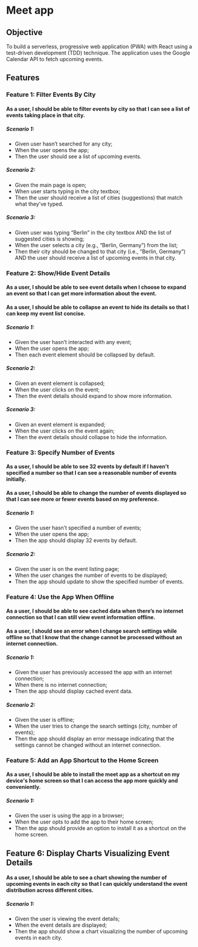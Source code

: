 # Meet app

## Objective
To build a serverless, progressive web application (PWA) with React using a test-driven development (TDD) technique. The application uses the Google Calendar API to fetch upcoming events.

## Features

### Feature 1: Filter Events By City

#### As a user, I should be able to filter events by city so that I can see a list of events taking place in that city.

##### Scenario 1:

- Given user hasn’t searched for any city;
- When the user opens the app;
- Then the user should see a list of upcoming events.

##### Scenario 2:

- Given the main page is open;
- When user starts typing in the city textbox;
- Then the user should receive a list of cities (suggestions) that match what they’ve typed.


##### Scenario 3:

- Given user was typing “Berlin” in the city textbox AND the list of suggested cities is showing;
- When the user selects a city (e.g., “Berlin, Germany”) from the list;
- Then their city should be changed to that city (i.e., “Berlin, Germany”) AND the user should receive a list of upcoming events in that city.

### Feature 2: Show/Hide Event Details

#### As a user, I should be able to see event details when I choose to expand an event so that I can get more information about the event.
#### As a user, I should be able to collapse an event to hide its details so that I can keep my event list concise.

##### Scenario 1:

- Given the user hasn’t interacted with any event;
- When the user opens the app;
- Then each event element should be collapsed by default.

##### Scenario 2:

- Given an event element is collapsed;
- When the user clicks on the event;
- Then the event details should expand to show more information.


##### Scenario 3:

- Given an event element is expanded;
- When the user clicks on the event again;
- Then the event details should collapse to hide the information.

### Feature 3: Specify Number of Events

#### As a user, I should be able to see 32 events by default if I haven't specified a number so that I can see a reasonable number of events initially.
#### As a user, I should be able to change the number of events displayed so that I can see more or fewer events based on my preference.

##### Scenario 1:

- Given the user hasn’t specified a number of events;
- When the user opens the app;
- Then the app should display 32 events by default.

##### Scenario 2:

- Given the user is on the event listing page;
- When the user changes the number of events to be displayed;
- Then the app should update to show the specified number of events.

### Feature 4: Use the App When Offline

#### As a user, I should be able to see cached data when there’s no internet connection so that I can still view event information offline.
#### As a user, I should see an error when I change search settings while offline so that I know that the change cannot be processed without an internet connection.

##### Scenario 1:

- Given the user has previously accessed the app with an internet connection;
- When there is no internet connection;
- Then the app should display cached event data.

##### Scenario 2:

- Given the user is offline;
- When the user tries to change the search settings (city, number of events);
- Then the app should display an error message indicating that the settings cannot be changed without an internet connection.


### Feature 5: Add an App Shortcut to the Home Screen

#### As a user, I should be able to install the meet app as a shortcut on my device's home screen so that I can access the app more quickly and conveniently.

##### Scenario 1:

- Given the user is using the app in a browser;
- When the user opts to add the app to their home screen;
- Then the app should provide an option to install it as a shortcut on the home screen.


## Feature 6: Display Charts Visualizing Event Details

#### As a user, I should be able to see a chart showing the number of upcoming events in each city so that I can quickly understand the event distribution across different cities.

##### Scenario 1:

- Given the user is viewing the event details;
- When the event details are displayed;
- Then the app should show a chart visualizing the number of upcoming events in each city.
